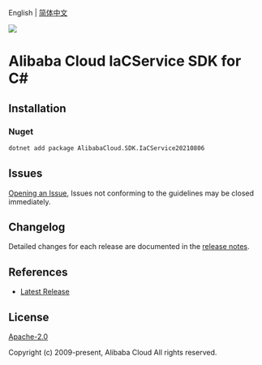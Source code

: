 English | [简体中文](README-CN.md)

![](https://aliyunsdk-pages.alicdn.com/icons/AlibabaCloud.svg)

# Alibaba Cloud IaCService SDK for C#

## Installation

### Nuget

```bash
dotnet add package AlibabaCloud.SDK.IaCService20210806
```

## Issues

[Opening an Issue](https://github.com/aliyun/alibabacloud-csharp-sdk/issues/new), Issues not conforming to the guidelines may be closed immediately.

## Changelog

Detailed changes for each release are documented in the [release notes](./ChangeLog.md).

## References

* [Latest Release](https://github.com/aliyun/alibabacloud-csharp-sdk/)

## License

[Apache-2.0](http://www.apache.org/licenses/LICENSE-2.0)

Copyright (c) 2009-present, Alibaba Cloud All rights reserved.
